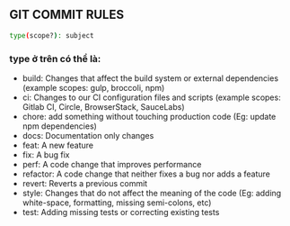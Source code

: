 ## GIT COMMIT RULES

```bash
type(scope?): subject
```

### type ở trên có thể là:
+ build: Changes that affect the build system or external dependencies (example scopes: gulp, broccoli, npm)
+ ci: Changes to our CI configuration files and scripts (example scopes: Gitlab CI, Circle, BrowserStack, SauceLabs)
+ chore: add something without touching production code (Eg: update npm dependencies)
+ docs: Documentation only changes
+ feat: A new feature
+ fix: A bug fix
+ perf: A code change that improves performance
+ refactor: A code change that neither fixes a bug nor adds a feature
+ revert: Reverts a previous commit
+ style: Changes that do not affect the meaning of the code (Eg: adding white-space, formatting, missing semi-colons, etc)
+ test: Adding missing tests or correcting existing tests